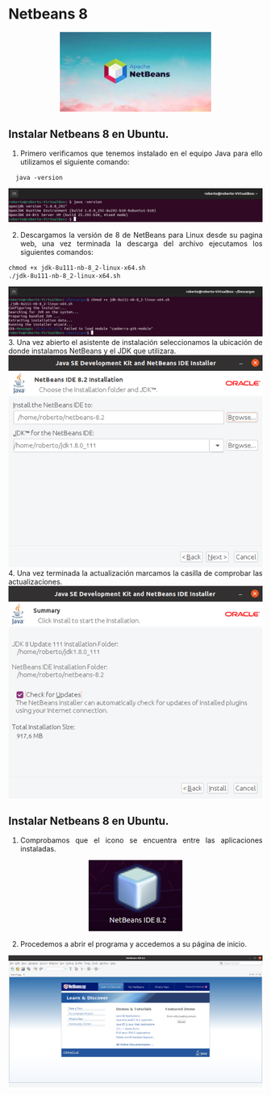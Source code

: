 <div align="justify">

# Netbeans 8
  
 <div align="center">
 <img src="Img/Netbeans8/netbeans-logo.jpg"  width="300px">
 </div>
  
## Instalar Netbeans 8 en Ubuntu.
1.	Primero verificamos que tenemos instalado en el equipo Java para ello utilizamos el siguiente comando: 
  
```
  java -version
```
  
 <div align="center">
 <img src="Img/Netbeans8/1.png">
 </div>
  
2.	Descargamos la versión de 8 de NetBeans para Linux desde su pagina web, una vez terminada la descarga del archivo ejecutamos los siguientes comandos:
  
```
chmod +x jdk-8u111-nb-8_2-linux-x64.sh
./jdk-8u111-nb-8_2-linux-x64.sh
```
 <div align="center">
 <img src="Img/Netbeans8/2.png">
 </div>
3.	Una vez abierto el asistente de instalación seleccionamos la ubicación de donde instalamos NetBeans y el JDK que utilizara.
 <div align="center">
 <img src="Img/Netbeans8/3.png">
 </div>                                    
 4.	Una vez terminada la actualización marcamos la casilla de comprobar las  actualizaciones.     
                                      
 <div align="center">
 <img src="Img/Netbeans8/4.png">
 </div>
  
 ## Instalar Netbeans 8 en Ubuntu.
  
1.	Comprobamos que el icono se encuentra entre las aplicaciones instaladas.
  
 <div align="center">
 <img src="Img/Netbeans8/5.png">
 </div>
   
2.	Procedemos a abrir el programa y accedemos a su página de inicio.
 <div align="center">
 <img src="Img/Netbeans8/6.png" width="800px">
 </div>
  
</div>
